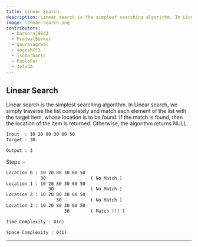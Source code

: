 ```yaml
---
title: Linear Search
description: Linear search is the simplest searching algorithm. In Linear search, we simply traverse the list completely and match each element of the list with the target item, whose location is to be found. If the match is found, then the location of the item is returned. Otherwise, the algorithm returns NULL.
image: linear-search.png
contributors:
  - harshraj8843
  - PrajwalBorkar
  - gauravagrwal
  - yogeshCt3
  - isobarbaric
  - PaoloFer
  - JefvdA
---
```


## Linear Search

Linear search is the simplest searching algorithm. In Linear search, we simply traverse the list completely and match each element of the list with the target item, whose location is to be found. If the match is found, then the location of the item is returned. Otherwise, the algorithm returns NULL.

```txt
Input  : 10 20 80 30 60 50
Target : 30

Output : 3
```

Steps :-

```txt
Location 0 : 10 20 80 30 60 50
             30                 ( No Match )
Location 1 : 10 20 80 30 60 50
                30              ( No Match )
Location 2 : 10 20 80 30 60 50
                   30           ( No Match )
Location 3 : 10 20 80 30 60 50
                      30        ( Match !!! )
```

```txt
Time Complexity : O(n)
```

```txt
Space Complexity : O(1)
```

---
